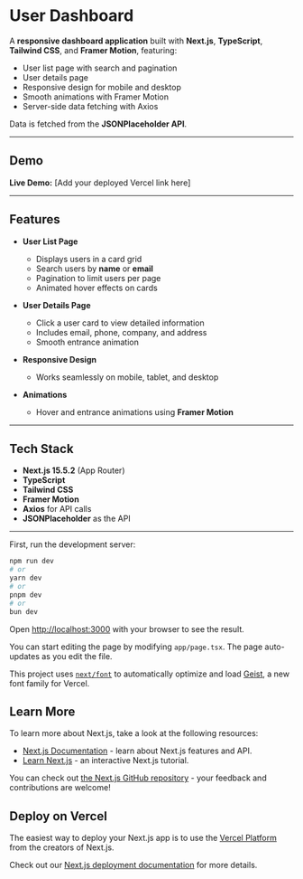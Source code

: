 # User Dashboard

A **responsive dashboard application** built with **Next.js**, **TypeScript**, **Tailwind CSS**, and **Framer Motion**, featuring:

- User list page with search and pagination  
- User details page  
- Responsive design for mobile and desktop  
- Smooth animations with Framer Motion  
- Server-side data fetching with Axios  

Data is fetched from the **JSONPlaceholder API**.

---

## Demo

**Live Demo:** [Add your deployed Vercel link here]

---

## Features

- **User List Page**
  - Displays users in a card grid
  - Search users by **name** or **email**
  - Pagination to limit users per page
  - Animated hover effects on cards  

- **User Details Page**
  - Click a user card to view detailed information
  - Includes email, phone, company, and address
  - Smooth entrance animation  

- **Responsive Design**
  - Works seamlessly on mobile, tablet, and desktop  

- **Animations**
  - Hover and entrance animations using **Framer Motion**  

---

## Tech Stack

- **Next.js 15.5.2** (App Router)  
- **TypeScript**  
- **Tailwind CSS**  
- **Framer Motion**  
- **Axios** for API calls  
- **JSONPlaceholder** as the API  

---



First, run the development server:

```bash
npm run dev
# or
yarn dev
# or
pnpm dev
# or
bun dev
```

Open [http://localhost:3000](http://localhost:3000) with your browser to see the result.

You can start editing the page by modifying `app/page.tsx`. The page auto-updates as you edit the file.

This project uses [`next/font`](https://nextjs.org/docs/app/building-your-application/optimizing/fonts) to automatically optimize and load [Geist](https://vercel.com/font), a new font family for Vercel.

## Learn More

To learn more about Next.js, take a look at the following resources:

- [Next.js Documentation](https://nextjs.org/docs) - learn about Next.js features and API.
- [Learn Next.js](https://nextjs.org/learn) - an interactive Next.js tutorial.

You can check out [the Next.js GitHub repository](https://github.com/vercel/next.js) - your feedback and contributions are welcome!

## Deploy on Vercel

The easiest way to deploy your Next.js app is to use the [Vercel Platform](https://vercel.com/new?utm_medium=default-template&filter=next.js&utm_source=create-next-app&utm_campaign=create-next-app-readme) from the creators of Next.js.

Check out our [Next.js deployment documentation](https://nextjs.org/docs/app/building-your-application/deploying) for more details.
